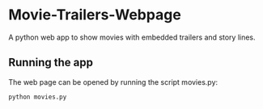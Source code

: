 # Movie-Trailers-Webpage
A python web app to show movies with embedded trailers and story lines.

## Running the app
The web page can be opened by running the script movies.py:

```python movies.py```
